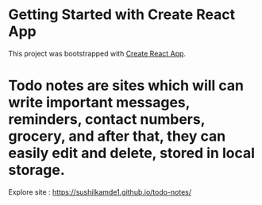# Getting Started with Create React App

This project was bootstrapped with [Create React App](https://github.com/facebook/create-react-app).

# Todo notes are sites which will can write important messages, reminders, contact numbers, grocery, and after that, they can easily edit and delete, stored in local storage.
Explore site : https://sushilkamde1.github.io/todo-notes/
